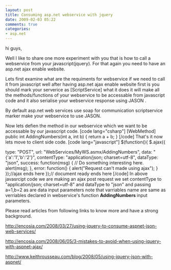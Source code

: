 ```yaml
---
layout: post
title: Consuming asp.net webservice with jquery
date: 2009-02-03 05:22
comments: true
categories:
- asp.net
---
```

hi guys,

Well I like to share one more experiment with you that is how to call a webservice from your javascript(jquery). For that again you need to have an asp.net ajax enable website.

Lets first examine what are the requiments for webservice if we need to call it from javascript well after having asp.net ajax enable website first is you should mark your serverice as [ScriptService] what it does it will make all the methods/functions of your webservice to be accessable from javascript code and it also serialise your webservice response using JASON .

By default asp.net web services use soap for communication scriptservice marker make your webservice to use JASON.

Now lets defien the method in our webservice which we want to be accessable by our javascript code.
[code lang="csharp"]
[WebMethod]
public int AddingNumbers(int a, int b)
{
return a + b;
}
[/code]
That's it now lets move to client side code.
[code lang="javascript"]
$(function(){
$.ajax({

type: "POST",
url: "WebServices/MyWS.asmx/AddingNumbers",
data: "{'a':'1','b':'2'}",
contentType: "application/json; charset=utf-8",
dataType: "json",
success: function(msg) {
// Do something interesting here.
alert(msg);
},
error: function()
{
alert("Request can't made using ajax");
}
});//ajax ends here
});// document ready ends here
[/code]
In above javasrcipt code we are making an ajax post request we set  contentType to "application/json; charset=utf-8" and  dataType to "json" and passing a=1,b=2 as are data input parameters note that varriables name are same as verriables declared in webservice's function <strong>AddingNumbers </strong>input parameters.

Please read articles from following links to know more and have a strong background.

http://encosia.com/2008/03/27/using-jquery-to-consume-aspnet-json-web-services/

http://encosia.com/2008/06/05/3-mistakes-to-avoid-when-using-jquery-with-aspnet-ajax/

http://www.keithrousseau.com/blog/2008/05/using-jquery-json-with-aspnet/

